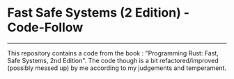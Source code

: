 # Fast Safe Systems (2 Edition) - Code-Follow
----
This repository contains a code from the book : "Programming Rust: Fast, Safe Systems, 2nd Edition".
The code though is a bit refactored/improved (possibly messed up) by me according to my judgements and temperament.

